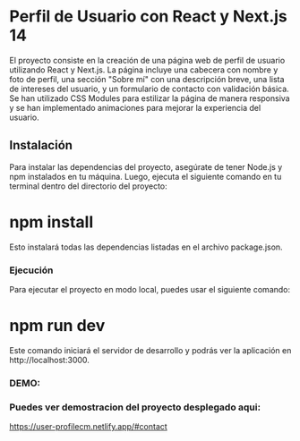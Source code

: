 # Perfil de Usuario con React y Next.js 14

El proyecto consiste en la creación de una página web de perfil de usuario utilizando React y Next.js. La página incluye una cabecera con nombre y foto de perfil, una sección "Sobre mí" con una descripción breve, una lista de intereses del usuario, y un formulario de contacto con validación básica. Se han utilizado CSS Modules para estilizar la página de manera responsiva y se han implementado animaciones para mejorar la experiencia del usuario.

## Instalación

Para instalar las dependencias del proyecto, asegúrate de tener Node.js y npm instalados en tu máquina. Luego, ejecuta el siguiente comando en tu terminal dentro del directorio del proyecto:

# npm install

Esto instalará todas las dependencias listadas en el archivo package.json.

### Ejecución

Para ejecutar el proyecto en modo local, puedes usar el siguiente comando:

# npm run dev

Este comando iniciará el servidor de desarrollo y podrás ver la aplicación en http://localhost:3000.

### DEMO:

### Puedes ver demostracion del proyecto desplegado aqui:

https://user-profilecm.netlify.app/#contact
